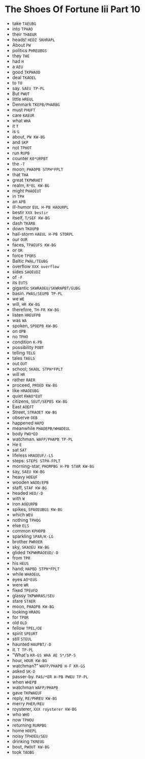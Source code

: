 # The Shoes Of Fortune Iii Part 10

* take `TAEUBG`
* into `TPHAO`
* their `THAEUR`
* heads! `HEDZ SKHRAPL`
* About `PW`
* politics `PHREUBGS`
* they `THE`
* had `H`
* a `AEU`
* good `TKPWAOD`
* deal `TKAOEL`
* to `TO`
* say. `SAEU TP-PL`
* But `PWUT`
* little `HREUL`
* Denmark `TKEPB/PHARBG`
* must `PHUFT`
* care `KAEUR`
* what `WHA`
* it `T`
* is `S`
* about, `PW KW-BG`
* and `SKP`
* not `TPHOT`
* run `RUPB`
* counter `KO*URPBT`
* the `-T`
* moon; `PHAOPB STPH*FPLT`
* that `THA`
* great `TKPWRAET`
* realm, `R*EL KW-BG`
* might `PHAOEUT`
* in `TPH`
* an `APB`
* ill-humor `EUL H-PB HAOURPL`
* bestir `XXX bestir`
* itself, `T/SEF KW-BG`
* dash `TKARB`
* down `TKOUPB`
* hail-storm `HAEUL H-PB STORPL`
* our `OUR`
* faces, `TPAEUFS KW-BG`
* or `OR`
* force `TPORS`
* Baltic `PWAL/TEUBG`
* overflow `XXX overflow`
* sides `SAOEUDZ`
* of `-F`
* its `EUTS`
* gigantic `SKWRAOEU/SKWRAPBT/EUBG`
* basin. `PWAS/SEUPB TP-PL`
* we `WE`
* will, `HR KW-BG`
* therefore, `TH-FR KW-BG`
* listen `HREUFPB`
* was `WA`
* spoken, `SPOEPB KW-BG`
* on `OPB`
* no `TPHO`
* condition `K-PB`
* possibility `POBT`
* telling `TELG`
* tales `TAELS`
* out `OUT`
* school; `SKAOL STPH*FPLT`
* will `HR`
* rather `RAER`
* proceed, `PROED KW-BG`
* like `HRAOEUBG`
* quiet `KWAO*EUT`
* citizens, `SEUT/SEPBS KW-BG`
* East `AOEFT`
* Street, `STRAOET KW-BG`
* observe `OEB`
* happened `HAPD`
* meanwhile `PHAOEPB/WHAOEUL`
* body `PWO*ED`
* watchman. `WAFP/PHAPB TP-PL`
* He `E`
* sat `SAT`
* lifeless `HRAOEUF/-LS`
* steps: `STEPS STPH-FPLT`
* morning-star, `PHORPBG H-PB STAR KW-BG`
* say, `SAEU KW-BG`
* heavy `HOEUF`
* wooden `WAOD/EPB`
* staff, `STAF KW-BG`
* headed `HED/-D`
* with `W`
* iron `AOEURPB`
* spikes, `SPAOEUBGS KW-BG`
* which `WEU`
* nothing `TPHOG`
* else `ELS`
* common `KPHOPB`
* sparkling `SPAR/K-LG`
* brother `PWROER`
* sky, `SKAOEU KW-BG`
* glided `TKPWHRAOEUD/-D`
* from `TPR`
* his `HEUS`
* hand; `HAPBD STPH*FPLT`
* while `WHAOEUL`
* eyes `AO*EUS`
* were `WR`
* fixed `TPEUFD`
* glassy `TKPWHRAS/SEU`
* stare `STAER`
* moon, `PHAOPB KW-BG`
* looking `HRAOG`
* for `TPOR`
* old `OLD`
* fellow `TPEL/OE`
* spirit `SPEURT`
* still `STEUL`
* haunted `HAUPBT/-D`
* it. `T TP-PL`
* "What's `KR-GS WHA AE S*/SP-S`
* hour, `HOUR KW-BG`
* watchman?" `WAFP/PHAPB H-F KR-GS`
* asked `SK-D`
* passer-by. `PAS/*ER H-PB PWEU TP-PL`
* when `WHEPB`
* watchman `WAFP/PHAPB`
* gave `TKPWAEUF`
* reply, `RE/PHREU KW-BG`
* merry `PHER/REU`
* roysterer, `XXX roysterer KW-BG`
* who `WHO`
* now `TPHOU`
* returning `RURPBG`
* home `HOEPL`
* noisy `TPHOEU/SEU`
* drinking `TKREUG`
* bout, `PWOUT KW-BG`
* took `TAOBG`
